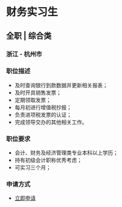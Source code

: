 
# 财务实习生
## 全职  |  综合类
### 浙江 - 杭州市

### 职位描述
- 及时查询银行到款数据并更新相关报表；
- 及时开具销售发票；
- 定期领取发票；
- 每月初进行增值税抄报；
- 负责进项税发票的认证；
- 完成领导交办的其他相关工作。
### 职位要求
- 会计、财务及经济管理类专业本科以上学历；
- 持有初级会计职称优秀考虑；
- 可实习三个月；
### 申请方式
- <a href="mailto:hr@tuya.com?subject=求职简历-财务实习生-来自GitHub">立即申请</a>